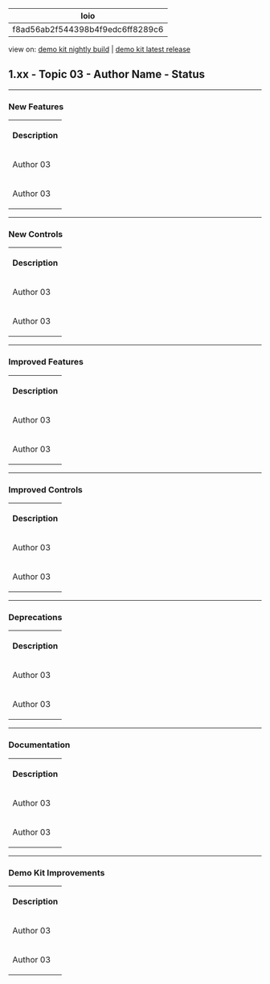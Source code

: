 <!-- loiof8ad56ab2f544398b4f9edc6ff8289c6 -->

| loio |
| -----|
| f8ad56ab2f544398b4f9edc6ff8289c6 |

<div id="loio">

view on: [demo kit nightly build](https://openui5nightly.hana.ondemand.com/#/topic/f8ad56ab2f544398b4f9edc6ff8289c6) | [demo kit latest release](https://openui5.hana.ondemand.com/#/topic/f8ad56ab2f544398b4f9edc6ff8289c6)</div>

## 1.xx - Topic 03 - Author Name - Status

***

<a name="loiof8ad56ab2f544398b4f9edc6ff8289c6__section_yxw_pxt_zcb"/>

### New Features

<a name="loiof8ad56ab2f544398b4f9edc6ff8289c6__table_krd_ltq_mfb"/> 


<table>
<tr>
<th>

Description



</th>
</tr>
<tr>
<td>

Аuthor 03



</td>
</tr>
<tr>
<td>

Аuthor 03



</td>
</tr>
</table>

***

<a name="loiof8ad56ab2f544398b4f9edc6ff8289c6__section_bkm_s15_zcb"/>

### New Controls

<a name="loiof8ad56ab2f544398b4f9edc6ff8289c6__table_ejf_dvq_mfb"/> 


<table>
<tr>
<th>

Description



</th>
</tr>
<tr>
<td>

Аuthor 03



</td>
</tr>
<tr>
<td>

Аuthor 03



</td>
</tr>
</table>

***

<a name="loiof8ad56ab2f544398b4f9edc6ff8289c6__section_qwl_pb5_zcb"/>

### Improved Features

<a name="loiof8ad56ab2f544398b4f9edc6ff8289c6__table_tpj_dvq_mfb"/> 


<table>
<tr>
<th>

Description



</th>
</tr>
<tr>
<td>

Аuthor 03



</td>
</tr>
<tr>
<td>

Аuthor 03



</td>
</tr>
</table>

***

<a name="loiof8ad56ab2f544398b4f9edc6ff8289c6__section_rqn_wd5_zcb"/>

### Improved Controls

<a name="loiof8ad56ab2f544398b4f9edc6ff8289c6__table_qcq_dvq_mfb"/> 


<table>
<tr>
<th>

Description



</th>
</tr>
<tr>
<td>

Аuthor 03



</td>
</tr>
<tr>
<td>

Аuthor 03



</td>
</tr>
</table>

***

<a name="loiof8ad56ab2f544398b4f9edc6ff8289c6__section_cps_cg5_zcb"/>

### Deprecations

<a name="loiof8ad56ab2f544398b4f9edc6ff8289c6__table_p1z_dvq_mfb"/> 


<table>
<tr>
<th>

Description



</th>
</tr>
<tr>
<td>

Аuthor 03



</td>
</tr>
<tr>
<td>

Аuthor 03



</td>
</tr>
</table>

***

<a name="loiof8ad56ab2f544398b4f9edc6ff8289c6__section_z2h_fh5_zcb"/>

### Documentation

<a name="loiof8ad56ab2f544398b4f9edc6ff8289c6__table_u2d_2vq_mfb"/> 


<table>
<tr>
<th>

Description



</th>
</tr>
<tr>
<td>

Аuthor 03



</td>
</tr>
<tr>
<td>

Аuthor 03



</td>
</tr>
</table>

***

<a name="loiof8ad56ab2f544398b4f9edc6ff8289c6__section_r5v_3h5_zcb"/>

### Demo Kit Improvements

<a name="loiof8ad56ab2f544398b4f9edc6ff8289c6__table_e2h_2vq_mfb"/> 


<table>
<tr>
<th>

Description



</th>
</tr>
<tr>
<td>

Аuthor 03



</td>
</tr>
<tr>
<td>

Аuthor 03



</td>
</tr>
</table>

